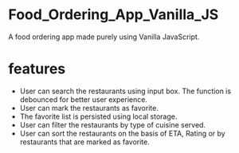 # Food_Ordering_App_Vanilla_JS
A food ordering app made purely using Vanilla JavaScript.

# features
* User can search the restaurants using input box. The function is debounced for better user experience.
* User can mark the restaurants as favorite.
* The favorite list is persisted using local storage.
* User can filter the restaurants by type of cuisine served.
* User can sort the restaurants on the basis of ETA, Rating or by restaurants that are marked as favorite.
